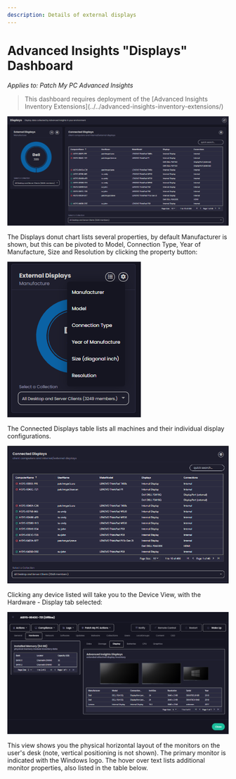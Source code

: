 ```yaml
---
description: Details of external displays
---
```


# Advanced Insights "Displays" Dashboard

_Applies to: Patch My PC Advanced Insights_

> This dashboard requires deployment of the \[Advanced Insights Inventory Extensions]\(../../advanced-insights-inventory-extensions/)

![](/_images/image-(776).png)

The Displays donut chart lists several properties, by default Manufacturer is shown, but this can be pivoted to Model, Connection Type, Year of Manufacture, Size and Resolution by clicking the property button:

![](/_images/image-(777).png)

The Connected Displays table lists all machines and their individual display configurations.

![](/_images/image-(778).png)

Clicking any device listed will take you to the Device View, with the Hardware - Display tab selected:

![](/_images/image-(779).png)

This view shows you the physical horizontal layout of the monitors on the user's desk (note, vertical positioning is not shown). The primary monitor is indicated with the Windows logo. The hover over text lists additional monitor properties, also listed in the table below.